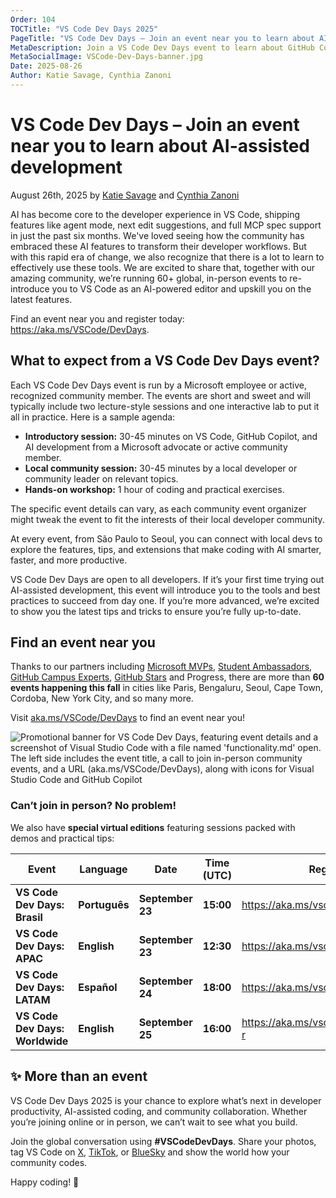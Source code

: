 ```yaml
---
Order: 104
TOCTitle: "VS Code Dev Days 2025"
PageTitle: "VS Code Dev Days – Join an event near you to learn about AI-assisted development"
MetaDescription: Join a VS Code Dev Days event to learn about GitHub Copilot in VS Code
MetaSocialImage: VSCode-Dev-Days-banner.jpg
Date: 2025-08-26
Author: Katie Savage, Cynthia Zanoni
---
```


# VS Code Dev Days – Join an event near you to learn about AI-assisted development

August 26th, 2025 by [Katie Savage](https://github.com/katiesavage) and [Cynthia Zanoni](https://x.com/cynthiazanoni)

AI has become core to the developer experience in VS Code, shipping features like agent mode, next edit suggestions, and full MCP spec support in just the past six months. We've loved seeing how the community has embraced these AI features to transform their developer workflows. But with this rapid era of change, we also recognize that there is a lot to learn to effectively use these tools. We are excited to share that, together with our amazing community, we’re running 60+ global, in-person events to re-introduce you to VS Code as an AI-powered editor and upskill you on the latest features.

Find an event near you and register today: <https://aka.ms/VSCode/DevDays>.

## What to expect from a VS Code Dev Days event?

Each VS Code Dev Days event is run by a Microsoft employee or active, recognized community member. The events are short and sweet and will typically include two lecture-style sessions and one interactive lab to put it all in practice. Here is a sample agenda:

- **Introductory session:** 30-45 minutes on VS Code, GitHub Copilot, and AI development from a Microsoft advocate or active community member.
- **Local community session:** 30-45 minutes by a local developer or community leader on relevant topics.
- **Hands-on workshop:** 1 hour of coding and practical exercises.

The specific event details can vary, as each community event organizer might tweak the event to fit the interests of their local developer community.

At every event, from São Paulo to Seoul, you can connect with local devs to explore the features, tips, and extensions that make coding with AI smarter, faster, and more productive.

VS Code Dev Days are open to all developers. If it’s your first time trying out AI-assisted development, this event will introduce you to the tools and best practices to succeed from day one. If you’re more advanced, we’re excited to show you the latest tips and tricks to ensure you’re fully up-to-date.

## Find an event near you

Thanks to our partners including [Microsoft MVPs](https://mvp.microsoft.com/mvp), [Student Ambassadors](https://mvp.microsoft.com/en-US/studentambassadors), [GitHub Campus Experts](https://github.com/campus-experts), [GitHub Stars](https://stars.github.com/) and Progress, there are more than **60 events happening this fall** in cities like Paris, Bengaluru, Seoul, Cape Town, Cordoba, New York City, and so many more.

Visit [aka.ms/VSCode/DevDays](https://aka.ms/VSCode/DevDays) to find an event near you!

![Promotional banner for VS Code Dev Days, featuring event details and a screenshot of Visual Studio Code with a file named 'functionality.md' open. The left side includes the event title, a call to join in-person community events, and a URL (aka.ms/VSCode/DevDays), along with icons for Visual Studio Code and GitHub Copilot](./VSCode-Dev-Days-banner.jpg)

### Can’t join in person? No problem!

We also have **special virtual editions** featuring sessions packed with demos and practical tips:

| **Event** | **Language** | **Date** | **Time (UTC)** | **Register** |
| --- | --- | --- | --- | --- |
| **VS Code Dev Days: Brasil** | **Português** | **September 23** | **15:00** | <https://aka.ms/vscodedevdays/apac> |
| **VS Code Dev Days: APAC** | **English** | **September 23** | **12:30** | <https://aka.ms/vscodedevdays/brasil> |
| **VS Code Dev Days: LATAM** | **Español** | **September 24** | **18:00** | <https://aka.ms/vscodedevdays/latam> |
| **VS Code Dev Days: Worldwide** | **English** | **September 25** | **16:00** | <https://aka.ms/vscode/devdays/ww-r> |

## ✨ More than an event

VS Code Dev Days 2025 is your chance to explore what’s next in developer productivity, AI-assisted coding, and community collaboration. Whether you’re joining online or in person, we can’t wait to see what you build.

Join the global conversation using **#VSCodeDevDays**. Share your photos, tag VS Code on [X](https://x.com/code), [TikTok](https://www.tiktok.com/@vscode), or [BlueSky](https://bsky.app/profile/vscode.dev) and show the world how your community codes.

Happy coding! 💙